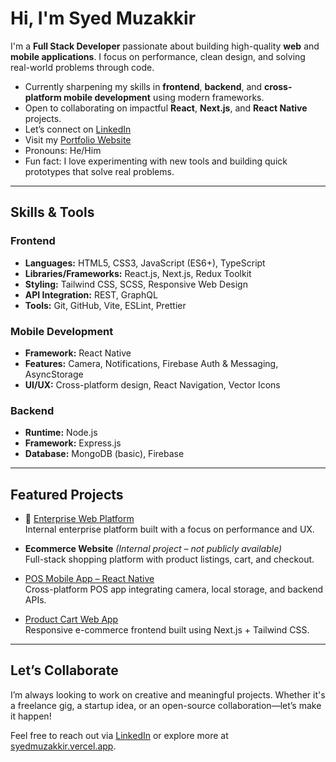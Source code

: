 #  Hi, I'm Syed Muzakkir

I'm a **Full Stack Developer** passionate about building high-quality **web** and **mobile applications**. I focus on performance, clean design, and solving real-world problems through code.

-  Currently sharpening my skills in **frontend**, **backend**, and **cross-platform mobile development** using modern frameworks.
-  Open to collaborating on impactful **React**, **Next.js**, and **React Native** projects.
-  Let’s connect on [LinkedIn](https://www.linkedin.com/in/syed-muzakkir-276516222/)
-  Visit my [Portfolio Website](https://syedmuzakkir.vercel.app/)
-  Pronouns: He/Him  
-  Fun fact: I love experimenting with new tools and building quick prototypes that solve real problems.

---

##  Skills & Tools

###  Frontend
- **Languages:** HTML5, CSS3, JavaScript (ES6+), TypeScript
- **Libraries/Frameworks:** React.js, Next.js, Redux Toolkit
- **Styling:** Tailwind CSS, SCSS, Responsive Web Design
- **API Integration:** REST, GraphQL
- **Tools:** Git, GitHub, Vite, ESLint, Prettier

###  Mobile Development
- **Framework:** React Native
- **Features:** Camera, Notifications, Firebase Auth & Messaging, AsyncStorage
- **UI/UX:** Cross-platform design, React Navigation, Vector Icons

###  Backend
- **Runtime:** Node.js
- **Framework:** Express.js
- **Database:** MongoDB (basic), Firebase

---

## Featured Projects

- 🔗 [Enterprise Web Platform](https://eip.synectiks.net/)  
  Internal enterprise platform built with a focus on performance and UX.

-  **Ecommerce Website** *(Internal project – not publicly available)*  
  Full-stack shopping platform with product listings, cart, and checkout.

-  [POS Mobile App – React Native](https://github.com/Appkube-ecommerce/appkube-pos-app/tree/muzakkir)  
  Cross-platform POS app integrating camera, local storage, and backend APIs.

-  [Product Cart Web App](https://product-cart-kappa.vercel.app/)  
  Responsive e-commerce frontend built using Next.js + Tailwind CSS.

---

##  Let’s Collaborate

I’m always looking to work on creative and meaningful projects. Whether it's a freelance gig, a startup idea, or an open-source collaboration—let’s make it happen!

Feel free to reach out via [LinkedIn](https://www.linkedin.com/in/syed-muzakkir-276516222/) or explore more at [syedmuzakkir.vercel.app](https://syedmuzakkir.vercel.app/).
